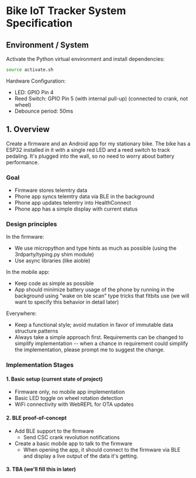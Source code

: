 # Bike IoT Tracker System Specification

## Environment / System

Activate the Python virtual environment and install dependencies:

```bash
source activate.sh
```

Hardware Configuration:

- LED: GPIO Pin 4
- Reed Switch: GPIO Pin 5 (with internal pull-up) (connected to crank, not
  wheel)
- Debounce period: 50ms

## 1. Overview

Create a firmware and an Android app for my stationary bike. The bike has a
ESP32 installed in it with a single red LED and a reed switch to track pedaling.
It's plugged into the wall, so no need to worry about battery performance.

### Goal

- Firmware stores telemtry data
- Phone app syncs telemtry data via BLE in the background
- Phone app updates telemtry into HealthConnect
- Phone app has a simple display with current status

### Design principles

In the firmware:

- We use micropython and type hints as much as possible (using the
  3rdparty/typing.py shim module)
- Use async libraries (like aioble)

In the mobile app:

- Keep code as simple as possible
- App should minimize battery usage of the phone by running in the background
  using "wake on ble scan" type tricks that fitbits use (we will want to specify
  this behavior in detail later)

Everywhere:

- Keep a functional style; avoid mutation in favor of immutable data structure
  patterns
- Always take a simple approach first. Requirements can be changed to simplify
  implementation -- when a chance in requirement could simplify the
  implementation, please prompt me to suggest the change.

### Implementation Stages

#### 1. Basic setup (current state of project)

- Firmware only, no mobile app implementation
- Basic LED toggle on wheel rotation detection
- WiFi connectivity with WebREPL for OTA updates

#### 2. BLE proof-of-concept

- Add BLE support to the firmware
  - Send CSC crank revolution notifications
- Create a basic mobile app to talk to the firmware
  - When opening the app, it should connect to the firmware via BLE and display
    a live output of the data it's getting.

#### 3. TBA (we'll fill this in later)
